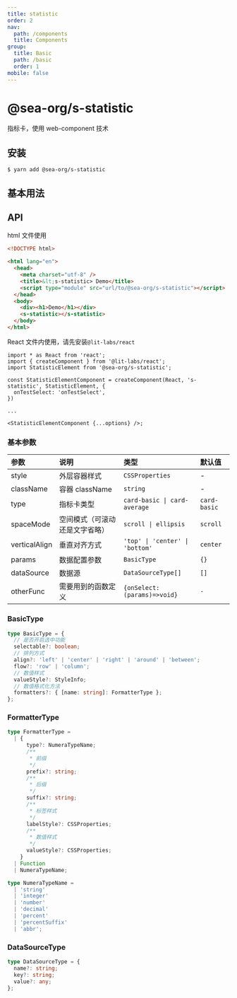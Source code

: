```yaml
---
title: statistic
order: 2
nav:
  path: /components
  title: Components
group:
  title: Basic
  path: /basic
  order: 1
mobile: false
---
```


# @sea-org/s-statistic

指标卡，使用 web-component 技术

## 安装

```shell
$ yarn add @sea-org/s-statistic
```

## 基本用法

<code src="../demos/react-demo/App.jsx"></code>

## API

html 文件使用

```html
<!DOCTYPE html>

<html lang="en">
  <head>
    <meta charset="utf-8" />
    <title>&lt;s-statistic> Demo</title>
    <script type="module" src="url/to/@sea-org/s-statistic"></script>
  </head>
  <body>
    <div><h1>Demo</h1></div>
    <s-statistic></s-statistic>
  </body>
</html>
```

React 文件内使用，请先安装`@lit-labs/react`

```tsx | pure
import * as React from 'react';
import { createComponent } from '@lit-labs/react';
import StatisticElement from '@sea-org/s-statistic';

const StatisticElementComponent = createComponent(React, 's-statistic', StatisticElement, {
  onTestSelect: 'onTestSelect',
})

...

<StatisticElementComponent {...options} />;
```

### 基本参数

| 参数          | 说明                           | 类型                            | 默认值       |
| :------------ | :----------------------------- | :------------------------------ | :----------- |
| style         | 外层容器样式                   | `CSSProperties`                 | -            |
| className     | 容器 className                 | `string`                        | -            |
| type          | 指标卡类型                     | `card-basic \| card-average`    | `card-basic` |
| spaceMode     | 空间模式（可滚动还是文字省略） | `scroll \| ellipsis`            | `scroll`     |
| verticalAlign | 垂直对齐方式                   | `'top' \| 'center' \| 'bottom'` | `center`     |
| params        | 数据配置参数                   | `BasicType`                     | `{}`         |
| dataSource    | 数据源                         | `DataSourceType[]`              | `[]`         |
| otherFunc     | 需要用到的函数定义             | `{onSelect:(params)=>void}`     | `-`          |

### BasicType

```ts
type BasicType = {
  // 是否开启选中功能
  selectable?: boolean;
  // 排列方式
  align?: 'left' | 'center' | 'right' | 'around' | 'between';
  flow?: 'row' | 'column';
  // 数值样式
  valueStyle?: StyleInfo;
  // 数值格式化方法
  formatters?: { [name: string]: FormatterType };
};
```

### FormatterType

```ts
type FormatterType =
  | {
      type?: NumeraTypeName;
      /**
       * 前缀
       */
      prefix?: string;
      /**
       * 后缀
       */
      suffix?: string;
      /**
       * 标签样式
       */
      labelStyle?: CSSProperties;
      /**
       * 数值样式
       */
      valueStyle?: CSSProperties;
    }
  | Function
  | NumeraTypeName;

type NumeraTypeName =
  | 'string'
  | 'integer'
  | 'number'
  | 'decimal'
  | 'percent'
  | 'percentSuffix'
  | 'abbr';
```

### DataSourceType

```ts
type DataSourceType = {
  name?: string;
  key?: string;
  value?: any;
};
```
